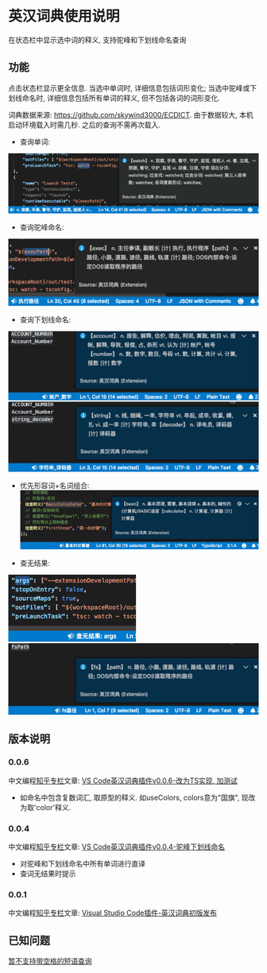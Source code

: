 # 英汉词典使用说明

在状态栏中显示选中词的释义, 支持驼峰和下划线命名查询

## 功能

点击状态栏显示更全信息. 当选中单词时, 详细信息包括词形变化; 当选中驼峰或下划线命名时, 详细信息包括所有单词的释义, 但不包括各词的词形变化.

词典数据来源: https://github.com/skywind3000/ECDICT. 由于数据较大, 本机启动环境载入时需几秒. 之后的查询不需再次载入.

- 查询单词:

![演示](截图/2018-11-09_vscode英汉词典_演示_watch.png)

- 查询驼峰命名:

![驼峰命名](截图/2018-11-09_vscode英汉词典_演示_execPath.png)

- 查询下划线命名:

![大写下划线](截图/2018-11-15_ACCOUNT_NUMBER.png)
![小写下划线](截图/2018-11-15_string_decoder.png)

- 优先形容词+名词组合:
![形容词名词](截图/2018-12-03_vscode英汉词典_形容词_名词组合.png)

- 查无结果:

![查无结果](截图/2018-11-09_vscode英汉词典_演示_args_无结果.png)
![部分无结果](截图/2018-11-15_fsPath.png)

## 版本说明

### 0.0.6

中文编程[知乎专栏](https://zhuanlan.zhihu.com/codeInChinese)文章: [VS Code英汉词典插件v0.0.6-改为TS实现, 加测试](https://zhuanlan.zhihu.com/p/51243255)
- 如命名中包含复数词汇, 取原型的释义. 如useColors, colors意为"国旗", 现改为取'color'释义.

### 0.0.4

中文编程[知乎专栏](https://zhuanlan.zhihu.com/codeInChinese)文章: [VS Code英汉词典插件v0.0.4-驼峰下划线命名](https://zhuanlan.zhihu.com/p/49133480)
- 对驼峰和下划线命名中所有单词进行直译
- 查词无结果时提示

### 0.0.1

中文编程[知乎专栏](https://zhuanlan.zhihu.com/codeInChinese)文章: [Visual Studio Code插件-英汉词典初版发布](https://zhuanlan.zhihu.com/p/48791726)

## 已知问题

[暂不支持带空格的短语查询](https://github.com/program-in-chinese/vscode_english_chinese_dictionary/issues/4)
